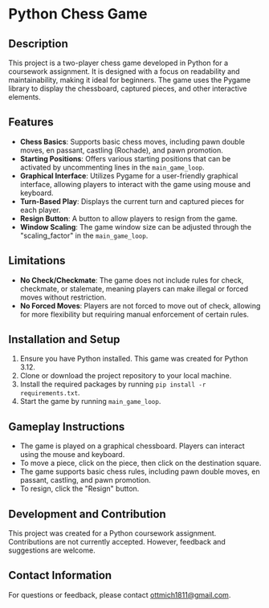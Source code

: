

# Python Chess Game

## Description
This project is a two-player chess game developed in Python for a coursework assignment. It is designed with a focus on readability and maintainability, making it ideal for beginners. The game uses the Pygame library to display the chessboard, captured pieces, and other interactive elements.

## Features
- **Chess Basics**: Supports basic chess moves, including pawn double moves, en passant, castling (Rochade), and pawn promotion.
- **Starting Positions**: Offers various starting positions that can be activated by uncommenting lines in the `main_game_loop`.
- **Graphical Interface**: Utilizes Pygame for a user-friendly graphical interface, allowing players to interact with the game using mouse and keyboard.
- **Turn-Based Play**: Displays the current turn and captured pieces for each player.
- **Resign Button**: A button to allow players to resign from the game.
- **Window Scaling**: The game window size can be adjusted through the "scaling_factor" in the `main_game_loop`.

## Limitations
- **No Check/Checkmate**: The game does not include rules for check, checkmate, or stalemate, meaning players can make illegal or forced moves without restriction.
- **No Forced Moves**: Players are not forced to move out of check, allowing for more flexibility but requiring manual enforcement of certain rules.

## Installation and Setup
1. Ensure you have Python installed. This game was created for Python 3.12.
2. Clone or download the project repository to your local machine.
3. Install the required packages by running `pip install -r requirements.txt`.
4. Start the game by running `main_game_loop`.

## Gameplay Instructions
- The game is played on a graphical chessboard. Players can interact using the mouse and keyboard.
- To move a piece, click on the piece, then click on the destination square.
- The game supports basic chess rules, including pawn double moves, en passant, castling, and pawn promotion.
- To resign, click the "Resign" button.

## Development and Contribution
This project was created for a Python coursework assignment. Contributions are not currently accepted. However, feedback and suggestions are welcome.

## Contact Information
For questions or feedback, please contact ottmich1811@gmail.com.